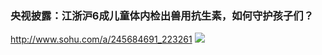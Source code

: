 ### 央视披露：江浙沪6成儿童体内检出兽用抗生素，如何守护孩子们？
http://www.sohu.com/a/245684691_223261
![](http://5b0988e595225.cdn.sohucs.com/images/20180807/6803d61039a443be85dead609bc0930c.jpeg)
